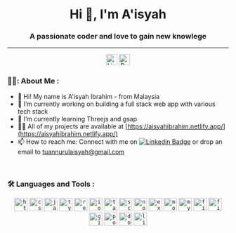 <h1 align="center">Hi 👋, I'm A'isyah</h1> 
<h3 align="center">A passionate coder and love to gain new knowlege</h3>

---

<div id="header" align="center">

<div id="badges">
<a href="https://www.linkedin.com/in/tuannurulaisyah)" target="_blank"><img src="https://www.svgrepo.com/show/349436/linkedin.svg" alt="LinkedIn" width="25px"/></a>
<a href="https://aisyahibrahim.netlify.app" target="_blank"><img src="https://img.icons8.com/arcade/64/star.png" alt="Portfolio" width="25px"/></a>
</div>

</div>


### 👩‍💻: About Me :
- 👋 Hi! My name is A'isyah Ibrahim - from Malaysia
- 🔭 I’m currently working on building a full stack web app with various tech stack
- 🌱 I’m currently learning Threejs and gsap
- 👨‍💻 All of my projects are available at [https://aisyahibrahim.netlify.app/](https://aisyahibrahim.netlify.app/)
- 📫 How to reach me: Connect with me on [![Linkedin Badge](https://img.shields.io/badge/-Aisyah-blue?style=flat&logo=Linkedin&logoColor=white)](https://www.linkedin.com/in/tuannurulaisyah/) or drop an email to tuannurulaisyah@gmail.com

<br>

### :hammer_and_wrench: Languages and Tools :
<div align="center">
  <code><img height="30" width="30" src="https://www.svgrepo.com/show/349402/html5.svg" alt='html'></code>
  <code><img height="30" width="30" src="https://www.svgrepo.com/show/349330/css3.svg" alt='css'></code>
  <code><img height="30" width="30" src="https://www.svgrepo.com/show/349419/javascript.svg" alt='javascript'></code>
  <code><img height="30" width="30" src="https://www.svgrepo.com/show/374146/typescript-official.svg" alt='typescript'></code>
  <code><img height="30" width="30" src="https://www.svgrepo.com/show/355190/reactjs.svg" alt='reactjs'></code>
  <code><img height="30" width="30" src="https://www.svgrepo.com/show/373687/ionic.svg" alt='ionic'></code>
  <code><img height="30" width="30" src="https://www.svgrepo.com/show/374118/tailwind.svg" alt='tailwind'></code>
  <code><img height="30" width="30" src="https://www.svgrepo.com/show/374067/scss2.svg" alt='scss'></code>
  <code><img height="30" width="30" src="https://www.svgrepo.com/show/452075/node-js.svg" alt='node-js'></code>
  <code><img height="30" width="30" src="https://www.svgrepo.com/show/330398/express.svg" alt='express'></code>
  <code><img height="30" width="30" src="https://www.svgrepo.com/show/373845/mongo.svg" alt='mongodb'></code>
  <code><img height="30" width="30" src="https://www.svgrepo.com/show/373848/mysql.svg" alt='mysql'></code>
  <code><img height="30" width="30" src="https://www.svgrepo.com/show/373595/firebase.svg" alt='firebase'></code>
  <code><img height="30" width="30" src="https://www.svgrepo.com/show/452210/git.svg" alt='figma'></code>
  <code><img height="30" width="30" src="https://www.svgrepo.com/show/448222/figma.svg" alt='git'></code>
  <code><img height="30" width="30" src="https://www.svgrepo.com/show/354202/postman-icon.svg" alt='postman'></code>
  <code><img height="30" width="30" src="https://www.svgrepo.com/show/452192/docker.svg" alt='docker'></code>
  <code><img height="30" width="30" src="https://www.svgrepo.com/show/448236/linux.svg" alt='linux'></code>
</div>
